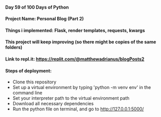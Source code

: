 #### Day 59 of 100 Days of Python
#### Project Name: Personal Blog (Part 2)
#### Things i implemented: Flask, render templates, requests, kwargs

#### This project will keep improving (so there might be copies of the same folders)

#### Link to repl.it: https://replit.com/@matthewadrianus/blogPosts2

#### Steps of deployment:
- Clone this repository
- Set up a virtual environment by typing 'python -m venv env' in the command line
- Set your interpreter path to the virtual environment path
- Download all necessary dependencies
- Run the python file on terminal, and go to http://127.0.0.1:5000/
